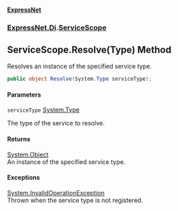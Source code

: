 #### [ExpressNet](ExpressNet.md 'ExpressNet')
### [ExpressNet.Di](ExpressNet.Di.md 'ExpressNet.Di').[ServiceScope](ExpressNet.Di.ServiceScope.md 'ExpressNet.Di.ServiceScope')

## ServiceScope.Resolve(Type) Method

Resolves an instance of the specified service type.

```csharp
public object Resolve(System.Type serviceType);
```
#### Parameters

<a name='ExpressNet.Di.ServiceScope.Resolve(System.Type).serviceType'></a>

`serviceType` [System.Type](https://docs.microsoft.com/en-us/dotnet/api/System.Type 'System.Type')

The type of the service to resolve.

#### Returns
[System.Object](https://docs.microsoft.com/en-us/dotnet/api/System.Object 'System.Object')  
An instance of the specified service type.

#### Exceptions

[System.InvalidOperationException](https://docs.microsoft.com/en-us/dotnet/api/System.InvalidOperationException 'System.InvalidOperationException')  
Thrown when the service type is not registered.